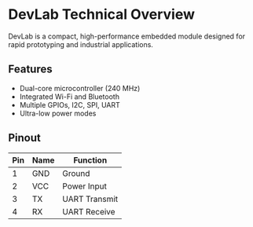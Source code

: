 # DevLab Technical Overview

DevLab is a compact, high-performance embedded module designed for rapid prototyping and industrial applications.

## Features

- Dual-core microcontroller (240 MHz)
- Integrated Wi-Fi and Bluetooth
- Multiple GPIOs, I2C, SPI, UART
- Ultra-low power modes

## Pinout

| Pin | Name | Function       |
|-----|------|----------------|
| 1   | GND  | Ground         |
| 2   | VCC  | Power Input    |
| 3   | TX   | UART Transmit  |
| 4   | RX   | UART Receive   |
